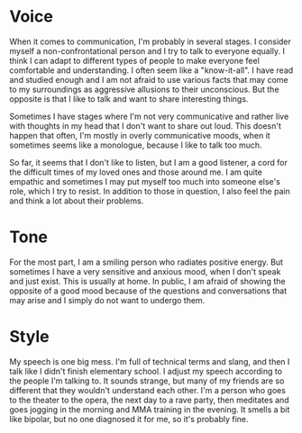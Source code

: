 # Voice

When it comes to communication, I'm probably in several stages. I consider myself a non-confrontational person and I try to talk to everyone equally. I think I can adapt to different types of people to make everyone feel comfortable and understanding. I often seem like a "know-it-all". I have read and studied enough and I am not afraid to use various facts that may come to my surroundings as aggressive allusions to their unconscious. But the opposite is that I like to talk and want to share interesting things. 

Sometimes I have stages where I'm not very communicative and rather live with thoughts in my head that I don't want to share out loud. This doesn't happen that often, I'm mostly in overly communicative moods, when it sometimes seems like a monologue, because I like to talk too much.

So far, it seems that I don't like to listen, but I am a good listener, a cord for the difficult times of my loved ones and those around me. I am quite empathic and sometimes I may put myself too much into someone else's role, which I try to resist. In addition to those in question, I also feel the pain and think a lot about their problems.

# Tone

For the most part, I am a smiling person who radiates positive energy. But sometimes I have a very sensitive and anxious mood, when I don't speak and just exist. This is usually at home. In public, I am afraid of showing the opposite of a good mood because of the questions and conversations that may arise and I simply do not want to undergo them.

# Style

My speech is one big mess. I'm full of technical terms and slang, and then I talk like I didn't finish elementary school. I adjust my speech according to the people I'm talking to. It sounds strange, but many of my friends are so different that they wouldn't understand each other. I'm a person who goes to the theater to the opera, the next day to a rave party, then meditates and goes jogging in the morning and MMA training in the evening. It smells a bit like bipolar, but no one diagnosed it for me, so it's probably fine.
